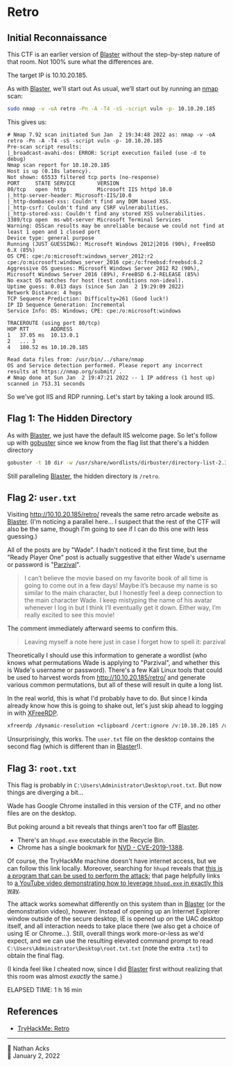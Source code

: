 # Retro

## Initial Reconnaissance 

This CTF is an earlier version of [Blaster](tryhackme-blaster.md) without the step-by-step nature of that room. Not 100% sure what the differences are.

The target IP is 10.10.20.185.

As with [Blaster](tryhackme-blaster.md), we'll start out As usual, we’ll start out by running an [nmap](nmap.md) scan:

```bash
sudo nmap -v -oA retro -Pn -A -T4 -sS -script vuln -p- 10.10.20.185
```

This gives us:

```
# Nmap 7.92 scan initiated Sun Jan  2 19:34:48 2022 as: nmap -v -oA retro -Pn -A -T4 -sS -script vuln -p- 10.10.20.185
Pre-scan script results:
|_broadcast-avahi-dos: ERROR: Script execution failed (use -d to debug)
Nmap scan report for 10.10.20.185
Host is up (0.18s latency).
Not shown: 65533 filtered tcp ports (no-response)
PORT     STATE SERVICE       VERSION
80/tcp   open  http          Microsoft IIS httpd 10.0
|_http-server-header: Microsoft-IIS/10.0
|_http-dombased-xss: Couldn't find any DOM based XSS.
|_http-csrf: Couldn't find any CSRF vulnerabilities.
|_http-stored-xss: Couldn't find any stored XSS vulnerabilities.
3389/tcp open  ms-wbt-server Microsoft Terminal Services
Warning: OSScan results may be unreliable because we could not find at least 1 open and 1 closed port
Device type: general purpose
Running (JUST GUESSING): Microsoft Windows 2012|2016 (90%), FreeBSD 6.X (85%)
OS CPE: cpe:/o:microsoft:windows_server_2012:r2 cpe:/o:microsoft:windows_server_2016 cpe:/o:freebsd:freebsd:6.2
Aggressive OS guesses: Microsoft Windows Server 2012 R2 (90%), Microsoft Windows Server 2016 (89%), FreeBSD 6.2-RELEASE (85%)
No exact OS matches for host (test conditions non-ideal).
Uptime guess: 0.013 days (since Sun Jan  2 19:29:09 2022)
Network Distance: 4 hops
TCP Sequence Prediction: Difficulty=261 (Good luck!)
IP ID Sequence Generation: Incremental
Service Info: OS: Windows; CPE: cpe:/o:microsoft:windows

TRACEROUTE (using port 80/tcp)
HOP RTT       ADDRESS
1   37.05 ms  10.13.0.1
2   ... 3
4   180.52 ms 10.10.20.185

Read data files from: /usr/bin/../share/nmap
OS and Service detection performed. Please report any incorrect results at https://nmap.org/submit/ .
# Nmap done at Sun Jan  2 19:47:21 2022 -- 1 IP address (1 host up) scanned in 753.31 seconds
```

So we've got IIS and RDP running. Let's start by taking a look around IIS.

## Flag 1: The Hidden Directory

As with [Blaster](tryhackme-blaster.md), we just have the default IIS welcome page. So let's follow up with [gobuster](gobuster.md) since we know from the flag list that there's a hidden directory

```bash
gobuster -t 10 dir -w /usr/share/wordlists/dirbuster/directory-list-2.3-small.txt -u http://10.10.20.185/
```

Still paralleling [Blaster](tryhackme-blaster.md), the hidden directory is `/retro`.

## Flag 2: `user.txt`

Visiting http://10.10.20.185/retro/ reveals the same retro arcade website as [Blaster](tryhackme-blaster.md). (I'm noticing a parallel here... I suspect that the rest of the CTF will also be the same, though I'm going to see if I can do this one with less guessing.)

All of the posts are by "Wade". I hadn't noticed it the first time, but the "Ready Player One" post is actually suggestive that either Wade's username or password is "[Parzival](https://en.wikipedia.org/wiki/Ready_Player_One#Plot)".

> I can’t believe the movie based on my favorite book of all time is going to come out in a few days! Maybe it’s because my name is so similar to the main character, but I honestly feel a deep connection to the main character Wade. I keep mistyping the name of his avatar whenever I log in but I think I’ll eventually get it down. Either way, I’m really excited to see this movie!

The comment immediately afterward seems to confirm this.

> Leaving myself a note here just in case I forget how to spell it: parzival

Theoretically I should use this information to generate a wordlist (who knows what permutations Wade is applying to "Parzival", and whether this is Wade's username or password). There's a few Kali Linux tools that could be used to harvest words from http://10.10.20.185/retro/ and generate various common permutations, but all of these will result in quite a long list.

In the real world, this is what I'd probably have to do. But since I kinda already know how this is going to shake out, let's just skip ahead to logging in with [XFreeRDP](xfreerdp.md).

```bash
xfreerdp /dynamic-resolution +clipboard /cert:ignore /v:10.10.20.185 /u:Wade /p:parzival
```

Unsurprisingly, this works. The `user.txt` file on the desktop contains the second flag (which is different than in [Blaster](tryhackme-blaster.md)!).

## Flag 3: `root.txt`

This flag is probably in `C:\Users\Administrator\Desktop\root.txt`. But now things are diverging a bit...

Wade has Google Chrome installed in this version of the CTF, and no other files are on the desktop.

But poking around a bit reveals that things aren't too far off [Blaster](tryhackme-blaster.md).

* There's an `hhupd.exe` executable in the Recycle Bin.
* Chrome has a single bookmark for [NVD - CVE-2019-1388](https://nvd.nist.gov/vuln/detail/CVE-2019-1388).

Of course, the TryHackMe machine doesn't have internet access, but we can follow this link locally. Moreover, searching for `hhupd` reveals that [this is a program that can be used to perform the attack](https://www.nagenrauft-consulting.com/2019/11/21/cve-2019-1388-hhupd-exe/); that page helpfully links to [a YouTube video demonstrating how to leverage `hhupd.exe` in exactly this way](https://www.youtube.com/watch?v=3BQKpPNlTSo).

The attack works somewhat differently on this system than in [Blaster](tryhackme-blaster.md) (or the demonstration video), however. Instead of opening up an Internet Explorer window outside of the secure desktop, IE is opened up *on* the UAC desktop itself, and all interaction needs to take place there (we also get a choice of using IE or Chrome...). Still, overall things work more-or-less as we'd expect, and we can use the resulting elevated command prompt to read `C:\Users\Administrator\Desktop\root.txt.txt` (note the extra `.txt`) to obtain the final flag.

(I kinda feel like I cheated now, since I did [Blaster](tryhackme-blaster.md) first without realizing that this room was almost *exactly* the same.)
 
ELAPSED TIME: 1 h 16 min

## References

* [TryHackMe: Retro](https://tryhackme.com/room/retro)

- - - -

<span aria-hidden="true">👤</span> Nathan Acks  
<span aria-hidden="true">📅</span> January 2, 2022
